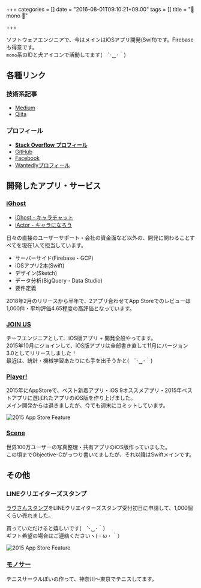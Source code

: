 +++
categories = []
date = "2016-08-01T09:10:21+09:00"
tags = []
title = "🐶 mono "

+++

ソフトウェアエンジニアで、今はメインはiOSアプリ開発(Swift)です。Firebaseも得意です。  
`mono`系のIDと犬アイコンで活動してます(　´･‿･｀)

## 各種リンク

### 技術系記事

- [Medium](https://medium.com/@mono0926)
- [Qiita](http://qiita.com/mono0926)

### プロフィール

- **[Stack Overflow プロフィール](https://stackoverflow.com/story/mono0926)**
- [GitHub](https://github.com/mono0926)
- [Facebook](https://www.facebook.com/mono0926)
- [Wantedlyプロフィール](https://www.wantedly.com/users/438148)

## 開発したアプリ・サービス

### [iGhost](https://www.ighost.jp)

- [iGhost - キャラチャット](https://itunes.apple.com/jp/app/apple-store/id959326282?mt=8)
- [iActor - キャラになろう](https://itunes.apple.com/jp/app/apple-store/id1265017894?mt=8)

日々の直接のユーザーサポート・会社の資金面など以外の、開発に関わることすべてを現在1人で担当しています。

- サーバーサイド(Firebase・GCP)
- iOSアプリ2本(Swift)
- デザイン(Sketch)
- データ分析(BigQuery・Data Studio)
- 要件定義

2018年2月のリリースから半年で、2アプリ合わせてApp Storeでのレビューは1,000件・平均評価4.65程度の高評価となっています。

### [JOIN US](http://joinus30.com/)

チーフエンジニアとして、iOS版アプリ + 開発全般やってます。  
2015年10月にジョインして、iOS版アプリは全部書き直して11月にバージョン3.0としてリリースしました！  
最近は、統計・機械学習あたりにも手を出そうかと(　´･‿･｀)

### [Player!](http://www.playerapp.tokyo/)

2015年にAppStoreで、ベスト新着アプリ・iOS 9オススメアプリ・2015年ベストアプリに選ばれたアプリのiOS版を作り上げました。  
メイン開発からは退きましたが、今でも週末にコミットしています。

![2015 App Store Feature](/images/about/2015_app_store_feature.jpeg)

### [Scene](http://scn.jp/)

世界100万ユーザーの写真整理・共有アプリのiOS版作っていました。  
この頃までObjective-Cがっつり書いてましたが、それ以降はSwiftメインです。

## その他

### LINEクリエイターズスタンプ

[ラヴさんスタンプ](https://store.line.me/stickershop/product/1000854)をLINEクリエイターズスタンプ受付初日に申請して、1,000個くらい売れました。

買っていただけると嬉しいです(　´･‿･｀)  
ギフト希望の場合はご連絡くださいヽ(・ω・｀）

![2015 App Store Feature](/images/about/onegai.png)

### [モノサー](https://www.facebook.com/groups/229270203845340/)

テニスサークルぽいの作って、神奈川〜東京でテニスしてます。
